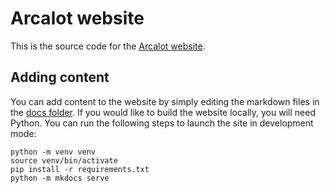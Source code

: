 # Arcalot website

This is the source code for the [Arcalot website](https://arcalot.github.io).

## Adding content

You can add content to the website by simply editing the markdown files in the [docs folder](docs). If you would like to build the website locally, you will need Python. You can run the following steps to launch the site in development mode:

```
python -m venv venv
source venv/bin/activate
pip install -r requirements.txt
python -m mkdocs serve
```
